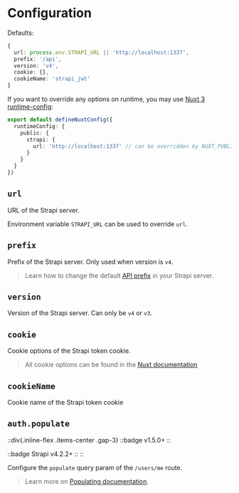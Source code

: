 # Configuration

Defaults:

```ts
{
  url: process.env.STRAPI_URL || 'http://localhost:1337',
  prefix: '/api',
  version: 'v4',
  cookie: {},
  cookieName: 'strapi_jwt'
}
```

If you want to override any options on runtime, you may use [Nuxt 3 runtime-config](https://v3.nuxtjs.org/migration/runtime-config):

```ts
export default defineNuxtConfig({
  runtimeConfig: {
    public: {
      strapi: {
        url: 'http://localhost:1337' // can be overridden by NUXT_PUBLIC_STRAPI_URL environment variable
      }
    }
  }
})
```

## `url`

URL of the Strapi server.

Environment variable `STRAPI_URL` can be used to override `url`.

## `prefix`

Prefix of the Strapi server. Only used when version is `v4`.

> Learn how to change the default [API prefix](https://docs.strapi.io/developer-docs/latest/setup-deployment-guides/configurations/optional/api.html) in your Strapi server.

## `version`

Version of the Strapi server. Can only be `v4` or `v3`.

## `cookie`

Cookie options of the Strapi token cookie.

> All cookie options can be found in the [Nuxt documentation](https://v3.nuxtjs.org/docs/usage/cookies/#options)

## `cookieName`

Cookie name of the Strapi token cookie

## `auth.populate`

::div{.inline-flex .items-center .gap-3}
::badge
v1.5.0+
::

::badge
Strapi v4.2.2+
::
::

Configure the `populate` query param of the `/users/me` route.

> Learn more on [Populating documentation](https://docs.strapi.io/developer-docs/latest/developer-resources/database-apis-reference/entity-service/populate.html#advanced-populating).
